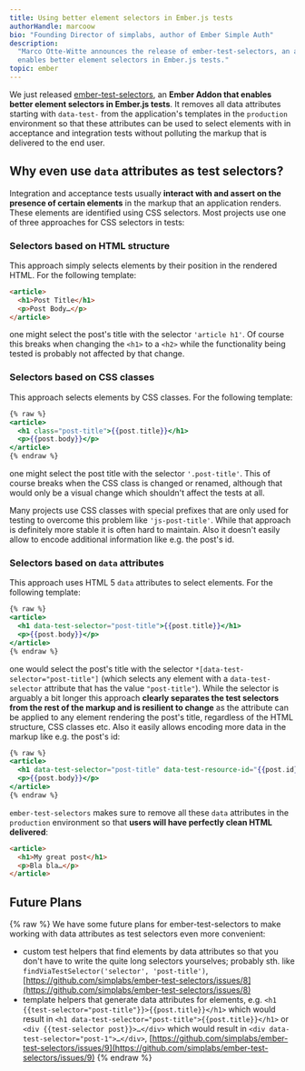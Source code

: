 ```yaml
---
title: Using better element selectors in Ember.js tests
authorHandle: marcoow
bio: "Founding Director of simplabs, author of Ember Simple Auth"
description:
  "Marco Otte-Witte announces the release of ember-test-selectors, an addon that
  enables better element selectors in Ember.js tests."
topic: ember
---
```


We just released
[ember-test-selectors](https://github.com/simplabs/ember-test-selectors), an
**Ember Addon that enables better element selectors in Ember.js tests**. It
removes all data attributes starting with `data-test-` from the application's
templates in the `production` environment so that these attributes can be used
to select elements with in acceptance and integration tests without polluting
the markup that is delivered to the end user.

<!--break-->

## Why even use `data` attributes as test selectors?

Integration and acceptance tests usually **interact with and assert on the
presence of certain elements** in the markup that an application renders. These
elements are identified using CSS selectors. Most projects use one of three
approaches for CSS selectors in tests:

### Selectors based on HTML structure

This approach simply selects elements by their position in the rendered HTML.
For the following template:

```html
<article>
  <h1>Post Title</h1>
  <p>Post Body…</p>
</article>
```

one might select the post's title with the selector `'article h1'`. Of course
this breaks when changing the `<h1>` to a `<h2>` while the functionality being
tested is probably not affected by that change.

### Selectors based on CSS classes

This approach selects elements by CSS classes. For the following template:

```hbs
{% raw %}
<article>
  <h1 class="post-title">{{post.title}}</h1>
  <p>{{post.body}}</p>
</article>
{% endraw %}
```

one might select the post title with the selector `'.post-title'`. This of
course breaks when the CSS class is changed or renamed, although that would only
be a visual change which shouldn't affect the tests at all.

Many projects use CSS classes with special prefixes that are only used for
testing to overcome this problem like `'js-post-title'`. While that approach is
definitely more stable it is often hard to maintain. Also it doesn't easily
allow to encode additional information like e.g. the post's id.

### Selectors based on `data` attributes

This approach uses HTML 5 `data` attributes to select elements. For the
following template:

```hbs
{% raw %}
<article>
  <h1 data-test-selector="post-title">{{post.title}}</h1>
  <p>{{post.body}}</p>
</article>
{% endraw %}
```

one would select the post's title with the selector
`*[data-test-selector="post-title"]` (which selects any element with a
`data-test-selector` attribute that has the value `"post-title"`). While the
selector is arguably a bit longer this approach **clearly separates the test
selectors from the rest of the markup and is resilient to change** as the
attribute can be applied to any element rendering the post's title, regardless
of the HTML structure, CSS classes etc. Also it easily allows encoding more data
in the markup like e.g. the post's id:

```hbs
{% raw %}
<article>
  <h1 data-test-selector="post-title" data-test-resource-id="{{post.id}}">{{post.title}}</h1>
  <p>{{post.body}}</p>
</article>
{% endraw %}
```

`ember-test-selectors` makes sure to remove all these `data` attributes in the
`production` environment so that **users will have perfectly clean HTML
delivered**:

```html
<article>
  <h1>My great post</h1>
  <p>Bla bla…</p>
</article>
```

## Future Plans

{% raw %}
We have some future plans for ember-test-selectors to make working with data
attributes as test selectors even more convenient:

- custom test helpers that find elements by data attributes so that you don't
  have to write the quite long selectors yourselves; probably sth. like
  `findViaTestSelector('selector', 'post-title')`,
  [https://github.com/simplabs/ember-test-selectors/issues/8](https://github.com/simplabs/ember-test-selectors/issues/8)
- template helpers that generate data attributes for elements, e.g.
  `<h1 {{test-selector="post-title"}}>{{post.title}}</h1>` which would result in
  `<h1 data-test-selector="post-title">{{post.title}}</h1>` or
  `<div {{test-selector post}}>…</div>` which would result in
  `<div data-test-selector="post-1">…</div>`,
  [https://github.com/simplabs/ember-test-selectors/issues/9](https://github.com/simplabs/ember-test-selectors/issues/9)
  {% endraw %}
